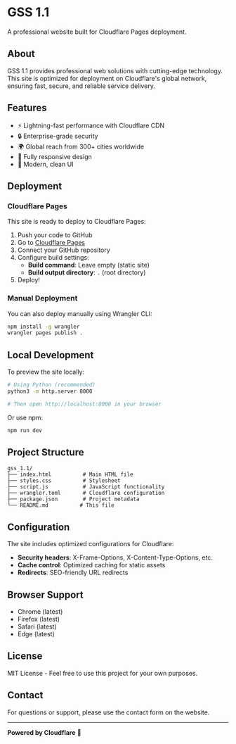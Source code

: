# GSS 1.1

A professional website built for Cloudflare Pages deployment.

## About

GSS 1.1 provides professional web solutions with cutting-edge technology. This site is optimized for deployment on Cloudflare's global network, ensuring fast, secure, and reliable service delivery.

## Features

- ⚡ Lightning-fast performance with Cloudflare CDN
- 🔒 Enterprise-grade security
- 🌍 Global reach from 300+ cities worldwide
- 📱 Fully responsive design
- 🎨 Modern, clean UI

## Deployment

### Cloudflare Pages

This site is ready to deploy to Cloudflare Pages:

1. Push your code to GitHub
2. Go to [Cloudflare Pages](https://pages.cloudflare.com/)
3. Connect your GitHub repository
4. Configure build settings:
   - **Build command**: Leave empty (static site)
   - **Build output directory**: `.` (root directory)
5. Deploy!

### Manual Deployment

You can also deploy manually using Wrangler CLI:

```bash
npm install -g wrangler
wrangler pages publish .
```

## Local Development

To preview the site locally:

```bash
# Using Python (recommended)
python3 -m http.server 8000

# Then open http://localhost:8000 in your browser
```

Or use npm:

```bash
npm run dev
```

## Project Structure

```
gss_1.1/
├── index.html          # Main HTML file
├── styles.css          # Stylesheet
├── script.js           # JavaScript functionality
├── wrangler.toml       # Cloudflare configuration
├── package.json        # Project metadata
└── README.md          # This file
```

## Configuration

The site includes optimized configurations for Cloudflare:

- **Security headers**: X-Frame-Options, X-Content-Type-Options, etc.
- **Cache control**: Optimized caching for static assets
- **Redirects**: SEO-friendly URL redirects

## Browser Support

- Chrome (latest)
- Firefox (latest)
- Safari (latest)
- Edge (latest)

## License

MIT License - Feel free to use this project for your own purposes.

## Contact

For questions or support, please use the contact form on the website.

---

**Powered by Cloudflare** 🚀
